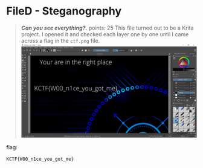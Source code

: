 # FileD - Steganography
>***Can you see everything?.***
points: 25
This file turned out to be a Krita project. I opened it and checked each layer one by one until I came across a flag in the `ctf.png` file.
![flag](FileD_flag.png)

flag: 
```
KCTF{W00_n1ce_you_got_me}
```